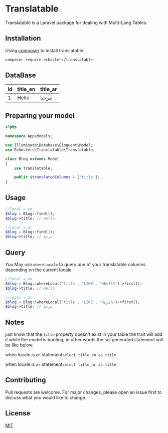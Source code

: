 # Translatable
Translatable is a Laravel package for dealing with Multi-Lang Tables.

## Installation

Using [composer](https://getcomposer.org/) to install translatable.

```bash
composer require echosters/translatable
```
## DataBase

| id  | title_en | title_ar | 
| ------------- | ------------- | ------------- |
| 1  | Hello  | مرحبا | 

## Preparing your model
```php
<?php

namespace App\Models;

use Illuminate\Database\Eloquent\Model;
use Echosters\Translatable\Translatable;

class Blog extends Model
{
    use Translatable;

    public $translatedColumns = ['title'];
}
```
## Usage

```php
//local = en
$blog = Blog::find(1);
$blog->title; // Hello

//local = ar
$blog = Blog::find(1);
$blog->title; // مرحبا
```
## Query
You May use ```whereLocale``` to query one of your translatable columns depending on the current locale
```php
//local = en
$blog = Blog::whereLocal('title', 'LIKE', '%hell%')->first();
$blog->title; // Hello

//local = ar
$blog = Blog::whereLocal('title', 'LIKE', '%مرح%')->first();
$blog->title; // مرحبا
```

## Notes
just know that the ```title``` property doesn't exist in your table the trait will add it while the model is booting,
in other words the sql generated statement will be like below.

when locale is ```en``` statement```select title_en as title```

when locale is ```ar``` statement```select title_ar as title```

## Contributing
Pull requests are welcome. For major changes, please open an issue first to discuss what you would like to change.


## License
[MIT](https://choosealicense.com/licenses/mit/)
